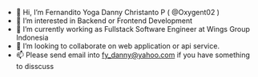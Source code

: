 - 👋 Hi, I’m Fernandito Yoga Danny Christanto P ( @Oxygent02 )
- 👀 I’m interested in Backend or Frontend Development
- 🌱 I’m currently working as Fullstack Software Engineer at Wings Group Indonesia
- 💞️ I’m looking to collaborate on web application or api service.
- 📫 Please send email into fy_danny@yahoo.com if you have something to disscuss

<!---
Oxygent02/Oxygent02 is a ✨ special ✨ repository because its `README.md` (this file) appears on your GitHub profile.
You can click the Preview link to take a look at your changes.
--->
